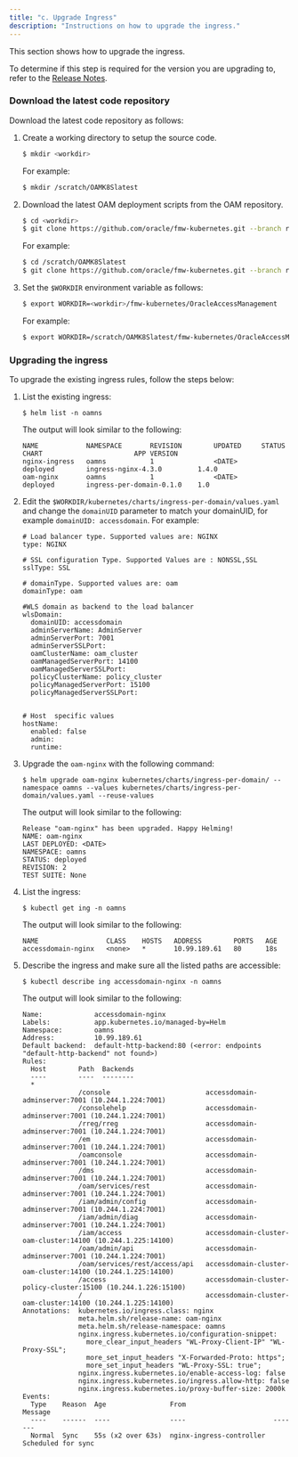```yaml
---
title: "c. Upgrade Ingress"
description: "Instructions on how to upgrade the ingress."
---
```


This section shows how to upgrade the ingress.

To determine if this step is required for the version you are upgrading to, refer to the [Release Notes](../../release-notes).

### Download the latest code repository

Download the latest code repository as follows:

1. Create a working directory to setup the source code.
   ```bash
   $ mkdir <workdir>
   ```
   
   For example:
   ```bash
   $ mkdir /scratch/OAMK8Slatest
   ```
   
1. Download the latest OAM deployment scripts from the OAM repository.

   ```bash
   $ cd <workdir>
   $ git clone https://github.com/oracle/fmw-kubernetes.git --branch release/23.2.1
   ```
   
   For example:
   
   ```bash
   $ cd /scratch/OAMK8Slatest
   $ git clone https://github.com/oracle/fmw-kubernetes.git --branch release/23.2.1
   ```

1. Set the `$WORKDIR` environment variable as follows:

   ```bash
   $ export WORKDIR=<workdir>/fmw-kubernetes/OracleAccessManagement
   ```

   For example:
   
   ```bash
   $ export WORKDIR=/scratch/OAMK8Slatest/fmw-kubernetes/OracleAccessManagement
   ```

### Upgrading the ingress

To upgrade the existing ingress rules, follow the steps below: 

1. List the existing ingress:

   ```
   $ helm list -n oamns
   ```
   
   The output will look similar to the following:
   
   ```
   NAME            NAMESPACE       REVISION        UPDATED     STATUS          CHART                       APP VERSION
   nginx-ingress   oamns           1               <DATE>      deployed        ingress-nginx-4.3.0         1.4.0
   oam-nginx       oamns           1               <DATE>      deployed        ingress-per-domain-0.1.0    1.0
   ```

1. Edit the `$WORKDIR/kubernetes/charts/ingress-per-domain/values.yaml` and change the `domainUID` parameter to match your domainUID, for example `domainUID: accessdomain`. For example:

   ```
   # Load balancer type. Supported values are: NGINX
   type: NGINX

   # SSL configuration Type. Supported Values are : NONSSL,SSL
   sslType: SSL

   # domainType. Supported values are: oam
   domainType: oam

   #WLS domain as backend to the load balancer
   wlsDomain:
     domainUID: accessdomain
     adminServerName: AdminServer
     adminServerPort: 7001
     adminServerSSLPort:
     oamClusterName: oam_cluster
     oamManagedServerPort: 14100
     oamManagedServerSSLPort:
     policyClusterName: policy_cluster
     policyManagedServerPort: 15100
     policyManagedServerSSLPort:


   # Host  specific values
   hostName:
     enabled: false
     admin:
     runtime:
   ```
   
1. Upgrade the `oam-nginx` with the following command:

   ```
   $ helm upgrade oam-nginx kubernetes/charts/ingress-per-domain/ --namespace oamns --values kubernetes/charts/ingress-per-domain/values.yaml --reuse-values
   ```
   
   The output will look similar to the following:
   
   ```
   Release "oam-nginx" has been upgraded. Happy Helming!
   NAME: oam-nginx
   LAST DEPLOYED: <DATE>
   NAMESPACE: oamns
   STATUS: deployed
   REVISION: 2
   TEST SUITE: None
   ```


1. List the ingress:

   ```
   $ kubectl get ing -n oamns
   ```
   
   The output will look similar to the following:
   
   ```
   NAME                 CLASS    HOSTS   ADDRESS        PORTS   AGE
   accessdomain-nginx   <none>   *       10.99.189.61   80      18s
   ```

1. Describe the ingress and make sure all the listed paths are accessible:

   ```
   $ kubectl describe ing accessdomain-nginx -n oamns
   ```
   
   The output will look similar to the following:
   
   ```
   Name:             accessdomain-nginx
   Labels:           app.kubernetes.io/managed-by=Helm
   Namespace:        oamns
   Address:          10.99.189.61
   Default backend:  default-http-backend:80 (<error: endpoints "default-http-backend" not found>)
   Rules:
     Host        Path  Backends
     ----        ----  --------
     *
                 /console                        accessdomain-adminserver:7001 (10.244.1.224:7001)
                 /consolehelp                    accessdomain-adminserver:7001 (10.244.1.224:7001)
                 /rreg/rreg                      accessdomain-adminserver:7001 (10.244.1.224:7001)
                 /em                             accessdomain-adminserver:7001 (10.244.1.224:7001)
                 /oamconsole                     accessdomain-adminserver:7001 (10.244.1.224:7001)
                 /dms                            accessdomain-adminserver:7001 (10.244.1.224:7001)
                 /oam/services/rest              accessdomain-adminserver:7001 (10.244.1.224:7001)
                 /iam/admin/config               accessdomain-adminserver:7001 (10.244.1.224:7001)
                 /iam/admin/diag                 accessdomain-adminserver:7001 (10.244.1.224:7001)
                 /iam/access                     accessdomain-cluster-oam-cluster:14100 (10.244.1.225:14100)
                 /oam/admin/api                  accessdomain-adminserver:7001 (10.244.1.224:7001)
                 /oam/services/rest/access/api   accessdomain-cluster-oam-cluster:14100 (10.244.1.225:14100)
                 /access                         accessdomain-cluster-policy-cluster:15100 (10.244.1.226:15100)
                 /                               accessdomain-cluster-oam-cluster:14100 (10.244.1.225:14100)
   Annotations:  kubernetes.io/ingress.class: nginx
                 meta.helm.sh/release-name: oam-nginx
                 meta.helm.sh/release-namespace: oamns
                 nginx.ingress.kubernetes.io/configuration-snippet:
                   more_clear_input_headers "WL-Proxy-Client-IP" "WL-Proxy-SSL";
                   more_set_input_headers "X-Forwarded-Proto: https";
                   more_set_input_headers "WL-Proxy-SSL: true";
                 nginx.ingress.kubernetes.io/enable-access-log: false
                 nginx.ingress.kubernetes.io/ingress.allow-http: false
                 nginx.ingress.kubernetes.io/proxy-buffer-size: 2000k
   Events:
     Type    Reason  Age                From                      Message
     ----    ------  ----               ----                      -------
     Normal  Sync    55s (x2 over 63s)  nginx-ingress-controller  Scheduled for sync
   ```   
